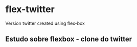# flex-twitter
Version twitter created using flex-box


## Estudo sobre flexbox - clone do twitter 
